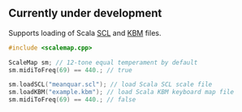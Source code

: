 ## Currently under development

Supports loading of Scala [SCL](http://www.huygens-fokker.org/scala/scl_format.html) and [KBM](http://www.huygens-fokker.org/scala/help.htm#mappings) files.

```cpp
#include <scalemap.cpp>

ScaleMap sm; // 12-tone equal temperament by default
sm.midiToFreq(69) == 440.; // true

sm.loadSCL("meanquar.scl"); // load Scala SCL scale file
sm.loadKBM("example.kbm"); // load Scala KBM keyboard map file
sm.midiToFreq(69) == 440.; // false
```
